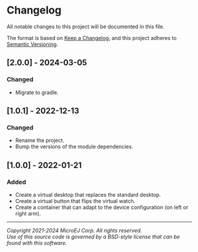 # Changelog

All notable changes to this project will be documented in this file.

The format is based on [Keep a Changelog](https://keepachangelog.com/en/1.0.0/),
and this project adheres to [Semantic Versioning](https://semver.org/spec/v2.0.0.html).

## [2.0.0] - 2024-03-05

### Changed

- Migrate to gradle.

## [1.0.1] - 2022-12-13

### Changed

- Rename the project.
- Bump the versions of the module dependencies.

## [1.0.0] - 2022-01-21

### Added

- Create a virtual desktop that replaces the standard desktop.
- Create a virtual button that flips the virtual watch.
- Create a container that can adapt to the device configuration (on left or right arm).

---  
_Copyright 2021-2024 MicroEJ Corp. All rights reserved._  
_Use of this source code is governed by a BSD-style license that can be found with this software._  